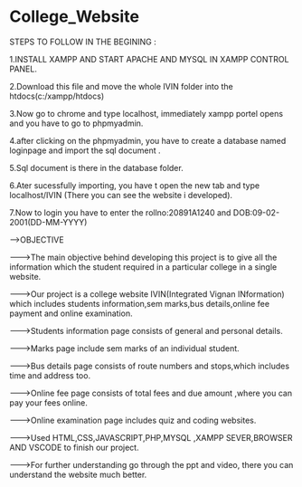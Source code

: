 # College_Website
STEPS TO FOLLOW IN THE BEGINING :

1.INSTALL XAMPP AND START APACHE AND MYSQL IN XAMPP CONTROL PANEL.

2.Download this file and move the whole IVIN folder into the htdocs(c:/xampp/htdocs)

3.Now go to chrome and type localhost, immediately xampp portel opens and you have to go to phpmyadmin.

4.after clicking on the phpmyadmin, you have to create a database named loginpage and import the sql document .

5.Sql document is there in the database folder.

6.Ater sucessfully importing, you have t open the new tab and type localhost/IVIN (There you can see the website i developed).

7.Now to login you have to enter the rollno:20891A1240 and DOB:09-02-2001(DD-MM-YYYY)

-->OBJECTIVE 

--->The main objective behind developing this project is to give all the information which the student required in a particular college in a single website.

--->Our project is a college website IVIN(Integrated Vignan INformation) which includes students information,sem marks,bus details,online fee payment and online examination.

--->Students information page consists of general and personal details.

--->Marks page include sem marks of an individual student.

--->Bus details page consists of route numbers and stops,which includes time and address too.

--->Online fee page consists of total fees and due amount ,where you can pay your fees online.

--->Online examination page  includes quiz and coding websites. 

--->Used HTML,CSS,JAVASCRIPT,PHP,MYSQL ,XAMPP SEVER,BROWSER AND VSCODE to finish our project.

--->For further understanding go through the ppt and video, there you can understand the website much better.

